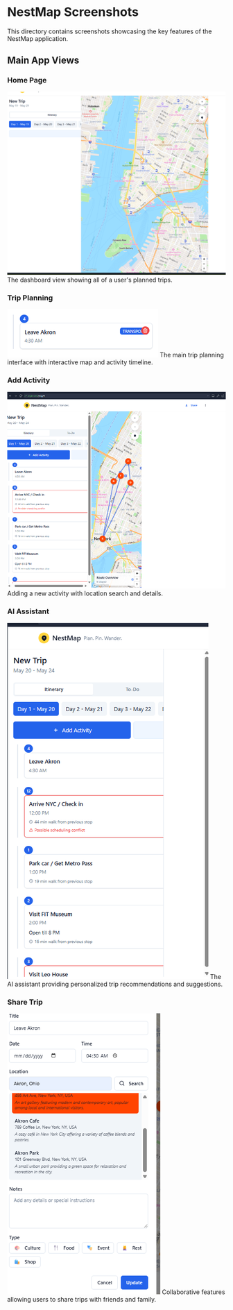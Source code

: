 # NestMap Screenshots

This directory contains screenshots showcasing the key features of the NestMap application.

## Main App Views

### Home Page
![Home Page](./home-page.png)
The dashboard view showing all of a user's planned trips.

### Trip Planning
![Trip Planning](./trip-planning.png) 
The main trip planning interface with interactive map and activity timeline.

### Add Activity
![Add Activity](./add-activity.png)
Adding a new activity with location search and details.

### AI Assistant
![AI Assistant](./ai-assistant.png)
The AI assistant providing personalized trip recommendations and suggestions.

### Share Trip
![Share Trip](./share-trip.png)
Collaborative features allowing users to share trips with friends and family.